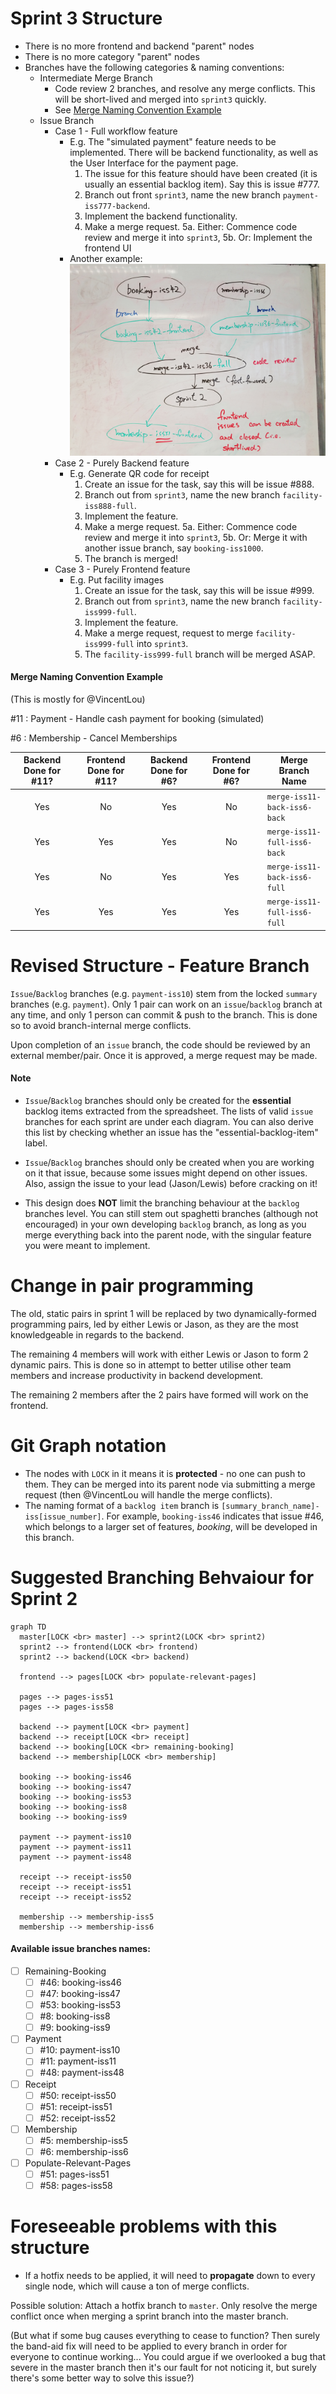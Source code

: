 # Sprint 3 Structure
- There is no more frontend and backend "parent" nodes
- There is no more category "parent" nodes
- Branches have the following categories & naming conventions:
  - Intermediate Merge Branch
    - Code review 2 branches, and resolve any merge conflicts. This will be short-lived and merged into `sprint3` quickly.
    - See [Merge Naming Convention Example](#merge-naming-convention-example)
  - Issue Branch
    - Case 1 - Full workflow feature
      - E.g. The "simulated payment" feature needs to be implemented. There will be backend functionality, as well as the User Interface for the payment page.
        1. The issue for this feature should have been created (it is usually an essential backlog item). Say this is issue #777.
        2. Branch out front `sprint3`, name the new branch `payment-iss777-backend`.
        3. Implement the backend functionality.
        4. Make a merge request.
        5a. Either: Commence code review and merge it into `sprint3`,
        5b. Or: Implement the frontend UI
      - Another example: ![20200311_145124](uploads/5f1d55078a303c4a70698a52e183542c/20200311_145124.jpg)
    - Case 2 - Purely Backend feature
      - E.g. Generate QR code for receipt
        1. Create an issue for the task, say this will be issue #888.
        2. Branch out from `sprint3`, name the new branch `facility-iss888-full`. 
        3. Implement the feature.
        4. Make a merge request.
        5a. Either: Commence code review and merge it into `sprint3`,
        5b. Or: Merge it with another issue branch, say `booking-iss1000`.
        6. The branch is merged!
    - Case 3 - Purely Frontend feature
      - E.g. Put facility images
        1. Create an issue for the task, say this will be issue #999. 
        2. Branch out from `sprint3`, name the new branch `facility-iss999-full`. 
        3. Implement the feature.
        4. Make a merge request, request to merge `facility-iss999-full` into `sprint3`.
        5. The `facility-iss999-full` branch will be merged ASAP.

#### Merge Naming Convention Example
(This is mostly for @VincentLou)

#11 : Payment - Handle cash payment for booking (simulated)

#6 : Membership - Cancel Memberships

|Backend Done for #11?|Frontend Done for #11?|Backend Done for #6?|Frontend Done for #6?|Merge Branch Name|
|:-------------------:|:--------------------:|:------------------:|:-------------------:|-----------------|
|Yes|No |Yes|No |`merge-iss11-back-iss6-back`|
|Yes|Yes|Yes|No |`merge-iss11-full-iss6-back`|
|Yes|No |Yes|Yes|`merge-iss11-back-iss6-full`|
|Yes|Yes|Yes|Yes|`merge-iss11-full-iss6-full`|


# Revised Structure - Feature Branch
`Issue`/`Backlog` branches (e.g. `payment-iss10`) stem from the locked `summary` branches (e.g. `payment`). Only 1 pair can work on an `issue`/`backlog` branch at any time, and only 1 person can commit & push to the branch. This is done so to avoid branch-internal merge conflicts.

Upon completion of an `issue` branch, the code should be reviewed by an external member/pair. Once it is approved, a merge request may be made.

#### Note
*  `Issue`/`Backlog` branches should only be created for the **essential** backlog items extracted from the spreadsheet. The lists of valid `issue` branches for each sprint are under each diagram. You can also derive this list by checking whether an issue has the "essential-backlog-item" label.

*  `Issue`/`Backlog` branches should only be created when you are working on it that issue, because some issues might depend on other issues. Also, assign the issue to your lead (Jason/Lewis) before cracking on it!

*  This design does **NOT** limit the branching behaviour at the `backlog` branches level. You can still stem out spaghetti branches (although not encouraged) in your own developing `backlog` branch, as long as you merge everything back into the parent node, with the singular feature you were meant to implement.


# Change in pair programming
The old, static pairs in sprint 1 will be replaced by two dynamically-formed programming pairs, led by either Lewis or Jason, as they are the most knowledgeable in regards to the backend. 

The remaining 4 members will work with either Lewis or Jason to form 2 dynamic pairs. This is done so in attempt to better utilise other team members and increase productivity in backend development.

The remaining 2 members after the 2 pairs have formed will work on the frontend.


# Git Graph notation
*  The nodes with `LOCK` in it means it is **protected** - no one can push to them. They can be merged into its parent node via submitting a merge request (then @VincentLou will handle the merge conflicts).
*  The naming format of a `backlog item` branch is `[summary_branch_name]-iss[issue_number]`. For example, `booking-iss46` indicates that issue #46, which belongs to a larger set of features, *booking*, will be developed in this branch.


# Suggested Branching Behvaiour for Sprint 2
```mermaid
graph TD
  master[LOCK <br> master] --> sprint2(LOCK <br> sprint2)
  sprint2 --> frontend(LOCK <br> frontend)
  sprint2 --> backend(LOCK <br> backend)

  frontend --> pages[LOCK <br> populate-relevant-pages]

  pages --> pages-iss51
  pages --> pages-iss58

  backend --> payment[LOCK <br> payment]
  backend --> receipt[LOCK <br> receipt]
  backend --> booking[LOCK <br> remaining-booking]
  backend --> membership[LOCK <br> membership]

  booking --> booking-iss46
  booking --> booking-iss47
  booking --> booking-iss53
  booking --> booking-iss8
  booking --> booking-iss9

  payment --> payment-iss10
  payment --> payment-iss11
  payment --> payment-iss48
  
  receipt --> receipt-iss50
  receipt --> receipt-iss51
  receipt --> receipt-iss52
  
  membership --> membership-iss5
  membership --> membership-iss6
```

#### Available issue branches names:
- [ ] Remaining-Booking
  - [ ] #46: booking-iss46
  - [ ] #47: booking-iss47
  - [ ] #53: booking-iss53
  - [ ] #8: booking-iss8
  - [ ] #9: booking-iss9

- [ ] Payment
    - [ ] #10: payment-iss10
    - [ ] #11: payment-iss11
    - [ ] #48: payment-iss48

- [ ] Receipt
  - [ ] #50: receipt-iss50
  - [ ] #51: receipt-iss51
  - [ ] #52: receipt-iss52

- [ ] Membership
  - [ ] #5: membership-iss5
  - [ ] #6: membership-iss6

- [ ] Populate-Relevant-Pages
  - [ ] #51: pages-iss51
  - [ ] #58: pages-iss58

# Foreseeable problems with this structure
*  If a hotfix needs to be applied, it will need to **propagate** down to every single node, which will cause a ton of merge conflicts.

Possible solution: Attach a hotfix branch to `master`. Only resolve the merge conflict once when merging a sprint branch into the master branch.

(But what if some bug causes everything to cease to function? Then surely the band-aid fix will need to be applied to every branch in order for everyone to continue working... You could argue if we overlooked a bug that severe in the master branch then it's our fault for not noticing it, but surely there's some better way to solve this issue?)